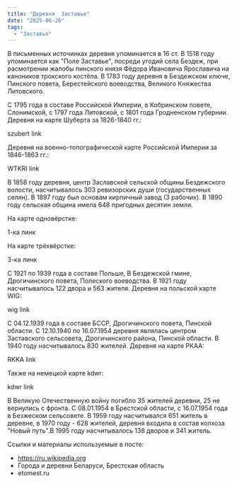 ```yaml
---
title: "Деревня  Заставье"
date: "2025-06-26"
tags: 
  - "Заставье"
---
```


В письменных источинках деревня упоминается в 16 ст. В 1518 году упоминается как "Поле Заставье", посреди угодий села Бездеж, при расмотрении жалобы пинского князя Фёдора Ивановича Ярославича на каноников трокского костёла. В 1783 году деревня в Бездежском ключе, Пинского повета, Берестейского воеводства, Великого Княжества Литовского. 

С 1795 года в составе Российской Империи, в Кобринском повете, Слонимской, с 1797 года Литовской, с 1801 года Гродненском губернии. Деревня на карте Шуберта за 1826-1840 гг.:

szubert link

Деревня на военно-топографической карте Российской Империи за 1846-1863 гг.:

WTKRI link

В 1858 году деревня, центр Заславской сельской общины Бездежского волости, насчитывалось 303 ревизорских души (государственных селян). В 1897 году был основам кирпичный завод (3 рабочих). В 1890 году сельская община имела 648 пригодных десятин земли. 

На карте одновёрстке:

1-ка линк

На карте трёхвёрстке:

3-ка линк

С 1921 по 1939 года в составе Польше, В Бездежской гмине, Дрогичинского повета, Полеского воеводства. В 1921 году насчитывалось 122 двора и 563 жителя. Деревня на польской карте WIG:

wig link

С 04.12.1939 года в составе БССР, Дрогичинского повета, Пинской области. С 12.10.1940 по 16.07.1954 деревня являлась центром Заставского сельсовета, Дрогичинского района, Пинской области. В 1940 году насчитывалось 830 жителей. Деревня на карте РКАА:

RKKA link

Также на немецкой карте kdwr:

kdwr link

В Великую Отечественную войну погибло 35 жителей деревни, 25 не вернулись с фронта. С 08.01.1954 в Брестской области,  с 16.07.1954 года в Безжеском сельсовете. В 1959 году насчитывался 651 житель в деревне, в 1970 году - 628 жителей, деревня входила в состав колхоза "Новый путь".В 1995 году насчитывалось 138 дворов и 341 житель.

Ссылки и материалы используемые в посте:
- https://ru.wikipedia.org
- Города и деревни Беларуси, Брестская область
- etomest.ru

